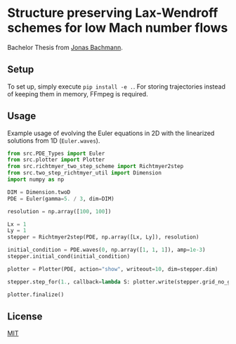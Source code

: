 # Structure preserving Lax-Wendroff schemes for low Mach number flows

Bachelor Thesis from [Jonas Bachmann](mailto:jonas.bachmann@inf.ethz.ch).

## Setup
To set up, simply execute `pip install -e .`.
For storing trajectories instead of keeping them in memory, FFmpeg is required.


## Usage
Example usage of evolving the Euler equations in 2D with the linearized solutions from 1D (`Euler.waves`).

```python
from src.PDE_Types import Euler
from src.plotter import Plotter
from src.richtmyer_two_step_scheme import Richtmyer2step
from src.two_step_richtmyer_util import Dimension
import numpy as np

DIM = Dimension.twoD
PDE = Euler(gamma=5. / 3, dim=DIM)

resolution = np.array([100, 100])

Lx = 1
Ly = 1
stepper = Richtmyer2step(PDE, np.array([Lx, Ly]), resolution)

initial_condition = PDE.waves(0, np.array([1, 1, 1]), amp=1e-3)
stepper.initial_cond(initial_condition)

plotter = Plotter(PDE, action="show", writeout=10, dim=stepper.dim)

stepper.step_for(1., callback=lambda S: plotter.write(stepper.grid_no_ghost))

plotter.finalize()
```

## License

[MIT](https://choosealicense.com/licenses/mit/)

